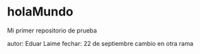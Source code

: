 # holaMundo
Mi primer repositorio de prueba

autor: Eduar Laime
fechar: 22 de septiembre
cambio en otra rama

